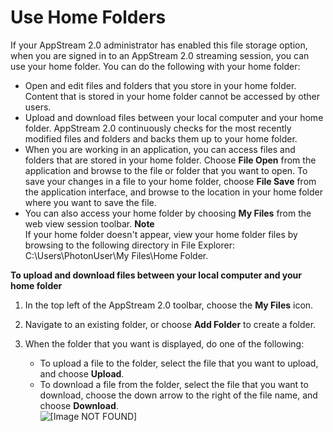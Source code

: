 # Use Home Folders<a name="home-folders-end-user"></a>

If your AppStream 2\.0 administrator has enabled this file storage option, when you are signed in to an AppStream 2\.0 streaming session, you can use your home folder\. You can do the following with your home folder: 
+ Open and edit files and folders that you store in your home folder\. Content that is stored in your home folder cannot be accessed by other users\.
+ Upload and download files between your local computer and your home folder\. AppStream 2\.0 continuously checks for the most recently modified files and folders and backs them up to your home folder\.
+ When you are working in an application, you can access files and folders that are stored in your home folder\. Choose **File Open** from the application and browse to the file or folder that you want to open\. To save your changes in a file to your home folder, choose **File Save** from the application interface, and browse to the location in your home folder where you want to save the file\. 
+ You can also access your home folder by choosing **My Files** from the web view session toolbar\.
**Note**  
If your home folder doesn't appear, view your home folder files by browsing to the following directory in File Explorer: C:\\Users\\PhotonUser\\My Files\\Home Folder\. 

**To upload and download files between your local computer and your home folder**

1. In the top left of the AppStream 2\.0 toolbar, choose the **My Files** icon\.

1. Navigate to an existing folder, or choose **Add Folder** to create a folder\.

1. When the folder that you want is displayed, do one of the following: 
   + To upload a file to the folder, select the file that you want to upload, and choose **Upload**\.
   + To download a file from the folder, select the file that you want to download, choose the down arrow to the right of the file name, and choose **Download**\.   
![\[Image NOT FOUND\]](http://docs.aws.amazon.com/appstream2/latest/developerguide/images/home-folder-new.png)